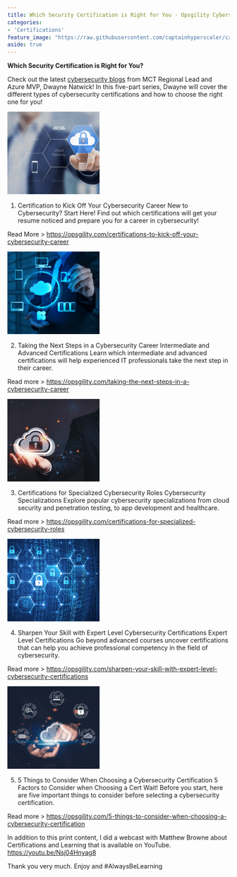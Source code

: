 ```yaml
---
title: Which Security Certification is Right for You - Opsgility Cybersecurity Certifications blog series
categories:
- 'Certifications'
feature_image: "https://raw.githubusercontent.com/captainhyperscaler/captainhyperscaler.github.io/main/images/2023/banner/banner%20logo_without_background.png"
aside: true
---
```


**Which Security Certification is Right for You?**

Check out the latest [cybersecurity blogs](https://opsgility.com/resources?utm_campaign=Cybersecurity%20Campaign&utm_medium=email&_hsmi=240924496&_hsenc=p2ANqtz--jU0jDmuQ_yVlrhY4Fs8yAPyvWGwMl5G5Qdol3VqCvCDTdRMaXDdo6dJOUwebGDcjDJRUG88uiHfgU0sv-5fkPGD9e3g&utm_content=240924496&utm_source=hs_email#blogs) from MCT Regional Lead and Azure MVP, Dwayne Natwick! In this five-part series, Dwayne will cover the different types of cybersecurity certifications and how to choose the right one for you! 

![](images/../../images/blog1.png)

1. Certification to Kick Off Your Cybersecurity Career
New to Cybersecurity? Start Here!
Find out which certifications will get your resume noticed and prepare you for a career in cybersecurity!

Read More > <https://opsgility.com/certifications-to-kick-off-your-cybersecurity-career>

![](images/../../images/blog2.png)

2. Taking the Next Steps in a Cybersecurity Career
Intermediate and Advanced Certifications 
Learn which intermediate and advanced certifications will help experienced IT professionals take the next step in their career.

Read more > <https://opsgility.com/taking-the-next-steps-in-a-cybersecurity-career>

![](images/../../images/blog3.png)

3. Certifications for Specialized Cybersecurity Roles
Cybersecurity Specializations
Explore popular cybersecurity specializations from cloud security and penetration testing, to app development and healthcare.

Read more > <https://opsgility.com/certifications-for-specialized-cybersecurity-roles>

![](images/../../images/blog4.png)

4. Sharpen Your Skill with Expert Level Cybersecurity Certifications
Expert Level Certifications
Go beyond advanced courses uncover certifications that can help you achieve professional competency in the field of cybersecurity. 

Read more > <https://opsgility.com/sharpen-your-skill-with-expert-level-cybersecurity-certifications>


![](images/../../images/blog5.png)

5. 5 Things to Consider When Choosing a Cybersecurity Certification
5 Factors to Consider when Choosing a Cert
Wait! Before you start, here are five important things to consider before selecting a cybersecurity certification.

Read more > <https://opsgility.com/5-things-to-consider-when-choosing-a-cybersecurity-certification>

In addition to this print content, I did a webcast with Matthew Browne about Certifications and Learning that is available on YouTube.
<https://youtu.be/Nsj04Hnyag8>

Thank you very much.  Enjoy and #AlwaysBeLearning